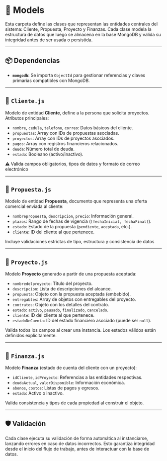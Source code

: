 # 📁 Models

Esta carpeta define las clases que representan las entidades centrales del sistema: Cliente, Propuesta, Proyecto y Finanzas. Cada clase modela la estructura de datos que luego se almacena en la base MongoDB y valida su integridad antes de ser usada o persistida.

---

## 📦 Dependencias

* **`mongodb`**: Se importa `ObjectId` para gestionar referencias y claves primarias compatibles con MongoDB.

---

## 📄 `Cliente.js`

Modelo de entidad **Cliente**, define a la persona que solicita proyectos. Atributos principales:

* `nombre`, `cedula`, `telefono`, `correo`: Datos básicos del cliente.
* `propuestas`: Array con IDs de propuestas asociadas.
* `proyectos`: Array con IDs de proyectos asociados.
* `pagos`: Array con registros financieros relacionados.
* `deuda`: Número total de deuda.
* `estado`: Booleano (activo/inactivo).

⚠️ Valida campos obligatorios, tipos de datos y formato de correo electrónico

---

## 📄 `Propuesta.js`

Modelo de entidad **Propuesta**, documento que representa una oferta comercial enviada al cliente:

* `nombrepropuesta`, `descripcion`, `precio`: Información general.
* `plazos`: Rango de fechas de vigencia (`[fechaInicial, fechaFinal]`).
* `estado`: Estado de la propuesta (`pendiente`, `aceptada`, etc.).
* `cliente`: ID del cliente al que pertenece.

Incluye validaciones estrictas de tipo, estructura y consistencia de datos

---

## 📄 `Proyecto.js`

Modelo **Proyecto** generado a partir de una propuesta aceptada:

* `nombredelproyecto`: Título del proyecto.
* `descripcion`: Lista de descripciones del alcance.
* `propuesta`: Objeto con la propuesta aceptada (embebido).
* `entregables`: Array de objetos con entregables del proyecto.
* `contratos`: Objeto con los detalles del contrato.
* `estado`: `activo`, `pausado`, `finalizado`, `cancelado`.
* `cliente`: ID del cliente al que pertenece.
* `estadoDeCuenta`: ID del estado financiero asociado (puede ser `null`).

Valida todos los campos al crear una instancia. Los estados válidos están definidos explícitamente.

---

## 📄 `Finanza.js`

Modelo **Finanza** (estado de cuenta del cliente con un proyecto):

* `idCliente`, `idProyecto`: Referencias a las entidades respectivas.
* `deudaActual`, `valorDisponible`: Información económica.
* `abonos`, `costos`: Listas de pagos y egresos.
* `estado`: Activo o inactivo.

Valida consistencia y tipos de cada propiedad al construir el objeto.

---

## 🛡️ Validación

Cada clase ejecuta su validación de forma automática al instanciarse, lanzando errores en caso de datos incorrectos. Esto garantiza integridad desde el inicio del flujo de trabajo, antes de interactuar con la base de datos.
